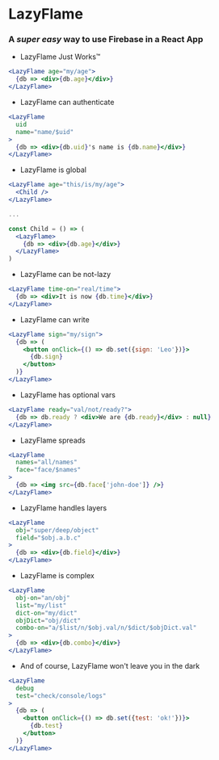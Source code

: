 # LazyFlame

### A *super easy* way to use Firebase in a React App

* LazyFlame Just Work️s™️

```jsx
<LazyFlame age="my/age">
  {db => <div>{db.age}</div>}
</LazyFlame>
```

* LazyFlame can authenticate

```jsx
<LazyFlame
  uid
  name="name/$uid"
>
  {db => <div>{db.uid}'s name is {db.name}</div>}
</LazyFlame>
```

* LazyFlame is global

```jsx
<LazyFlame age="this/is/my/age">
  <Child />
</LazyFlame>

...

const Child = () => (
  <LazyFlame>
    {db => <div>{db.age}</div>}
  </LazyFlame>
)
```

* LazyFlame can be not-lazy

```jsx
<LazyFlame time-on="real/time">
  {db => <div>It is now {db.time}</div>}
</LazyFlame>
```

* LazyFlame can write

```jsx
<LazyFlame sign="my/sign">
  {db => (
    <button onClick={() => db.set({sign: 'Leo'})}>
      {db.sign}
    </button>
  )}
</LazyFlame>
```

* LazyFlame has optional vars

```jsx
<LazyFlame ready="val/not/ready?">
  {db => db.ready ? <div>We are {db.ready}</div> : null}
</LazyFlame>
```

* LazyFlame spreads

```jsx
<LazyFlame
  names="all/names"
  face="face/$names"
>
  {db => <img src={db.face['john-doe']} />}
</LazyFlame>
```

* LazyFlame handles layers

```jsx
<LazyFlame
  obj="super/deep/object"
  field="$obj.a.b.c"
>
  {db => <div>{db.field}</div>}
</LazyFlame>
```

* LazyFlame is complex

```jsx
<LazyFlame
  obj-on="an/obj"
  list="my/list"
  dict-on="my/dict"
  objDict="obj/dict"
  combo-on="a/$list/n/$obj.val/n/$dict/$objDict.val"
>
  {db => <div>{db.combo}</div>}
</LazyFlame>
```

* And of course, LazyFlame won't leave you in the dark

```jsx
<LazyFlame
  debug
  test="check/console/logs"
>
  {db => (
    <button onClick={() => db.set({test: 'ok!'})}>
      {db.test}
    </button>
  )}
</LazyFlame>
```
